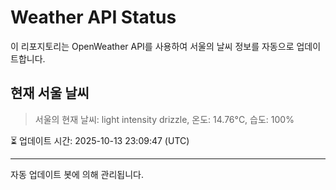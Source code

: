 
# Weather API Status

이 리포지토리는 OpenWeather API를 사용하여 서울의 날씨 정보를 자동으로 업데이트합니다.

## 현재 서울 날씨
> 서울의 현재 날씨: light intensity drizzle, 온도: 14.76°C, 습도: 100%

⏳ 업데이트 시간: 2025-10-13 23:09:47 (UTC)

---
자동 업데이트 봇에 의해 관리됩니다.
